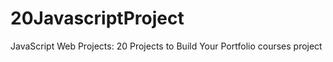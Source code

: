 # 20JavascriptProject

JavaScript Web Projects: 20 Projects to Build Your Portfolio courses project
